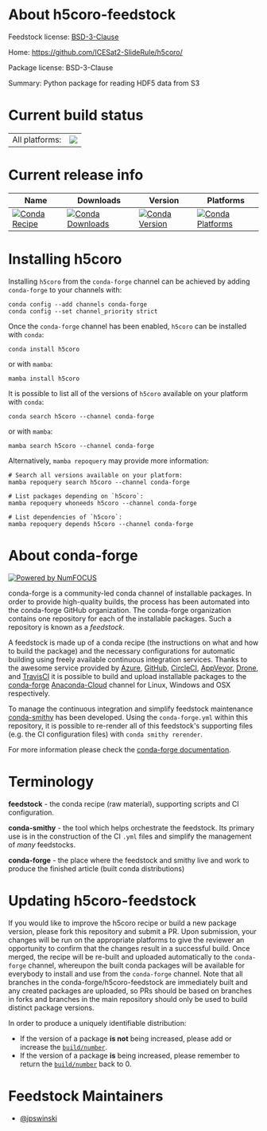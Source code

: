 About h5coro-feedstock
======================

Feedstock license: [BSD-3-Clause](https://github.com/conda-forge/h5coro-feedstock/blob/main/LICENSE.txt)

Home: https://github.com/ICESat2-SlideRule/h5coro/

Package license: BSD-3-Clause

Summary: Python package for reading HDF5 data from S3

Current build status
====================


<table><tr><td>All platforms:</td>
    <td>
      <a href="https://dev.azure.com/conda-forge/feedstock-builds/_build/latest?definitionId=19704&branchName=main">
        <img src="https://dev.azure.com/conda-forge/feedstock-builds/_apis/build/status/h5coro-feedstock?branchName=main">
      </a>
    </td>
  </tr>
</table>

Current release info
====================

| Name | Downloads | Version | Platforms |
| --- | --- | --- | --- |
| [![Conda Recipe](https://img.shields.io/badge/recipe-h5coro-green.svg)](https://anaconda.org/conda-forge/h5coro) | [![Conda Downloads](https://img.shields.io/conda/dn/conda-forge/h5coro.svg)](https://anaconda.org/conda-forge/h5coro) | [![Conda Version](https://img.shields.io/conda/vn/conda-forge/h5coro.svg)](https://anaconda.org/conda-forge/h5coro) | [![Conda Platforms](https://img.shields.io/conda/pn/conda-forge/h5coro.svg)](https://anaconda.org/conda-forge/h5coro) |

Installing h5coro
=================

Installing `h5coro` from the `conda-forge` channel can be achieved by adding `conda-forge` to your channels with:

```
conda config --add channels conda-forge
conda config --set channel_priority strict
```

Once the `conda-forge` channel has been enabled, `h5coro` can be installed with `conda`:

```
conda install h5coro
```

or with `mamba`:

```
mamba install h5coro
```

It is possible to list all of the versions of `h5coro` available on your platform with `conda`:

```
conda search h5coro --channel conda-forge
```

or with `mamba`:

```
mamba search h5coro --channel conda-forge
```

Alternatively, `mamba repoquery` may provide more information:

```
# Search all versions available on your platform:
mamba repoquery search h5coro --channel conda-forge

# List packages depending on `h5coro`:
mamba repoquery whoneeds h5coro --channel conda-forge

# List dependencies of `h5coro`:
mamba repoquery depends h5coro --channel conda-forge
```


About conda-forge
=================

[![Powered by
NumFOCUS](https://img.shields.io/badge/powered%20by-NumFOCUS-orange.svg?style=flat&colorA=E1523D&colorB=007D8A)](https://numfocus.org)

conda-forge is a community-led conda channel of installable packages.
In order to provide high-quality builds, the process has been automated into the
conda-forge GitHub organization. The conda-forge organization contains one repository
for each of the installable packages. Such a repository is known as a *feedstock*.

A feedstock is made up of a conda recipe (the instructions on what and how to build
the package) and the necessary configurations for automatic building using freely
available continuous integration services. Thanks to the awesome service provided by
[Azure](https://azure.microsoft.com/en-us/services/devops/), [GitHub](https://github.com/),
[CircleCI](https://circleci.com/), [AppVeyor](https://www.appveyor.com/),
[Drone](https://cloud.drone.io/welcome), and [TravisCI](https://travis-ci.com/)
it is possible to build and upload installable packages to the
[conda-forge](https://anaconda.org/conda-forge) [Anaconda-Cloud](https://anaconda.org/)
channel for Linux, Windows and OSX respectively.

To manage the continuous integration and simplify feedstock maintenance
[conda-smithy](https://github.com/conda-forge/conda-smithy) has been developed.
Using the ``conda-forge.yml`` within this repository, it is possible to re-render all of
this feedstock's supporting files (e.g. the CI configuration files) with ``conda smithy rerender``.

For more information please check the [conda-forge documentation](https://conda-forge.org/docs/).

Terminology
===========

**feedstock** - the conda recipe (raw material), supporting scripts and CI configuration.

**conda-smithy** - the tool which helps orchestrate the feedstock.
                   Its primary use is in the construction of the CI ``.yml`` files
                   and simplify the management of *many* feedstocks.

**conda-forge** - the place where the feedstock and smithy live and work to
                  produce the finished article (built conda distributions)


Updating h5coro-feedstock
=========================

If you would like to improve the h5coro recipe or build a new
package version, please fork this repository and submit a PR. Upon submission,
your changes will be run on the appropriate platforms to give the reviewer an
opportunity to confirm that the changes result in a successful build. Once
merged, the recipe will be re-built and uploaded automatically to the
`conda-forge` channel, whereupon the built conda packages will be available for
everybody to install and use from the `conda-forge` channel.
Note that all branches in the conda-forge/h5coro-feedstock are
immediately built and any created packages are uploaded, so PRs should be based
on branches in forks and branches in the main repository should only be used to
build distinct package versions.

In order to produce a uniquely identifiable distribution:
 * If the version of a package **is not** being increased, please add or increase
   the [``build/number``](https://docs.conda.io/projects/conda-build/en/latest/resources/define-metadata.html#build-number-and-string).
 * If the version of a package **is** being increased, please remember to return
   the [``build/number``](https://docs.conda.io/projects/conda-build/en/latest/resources/define-metadata.html#build-number-and-string)
   back to 0.

Feedstock Maintainers
=====================

* [@jpswinski](https://github.com/jpswinski/)

